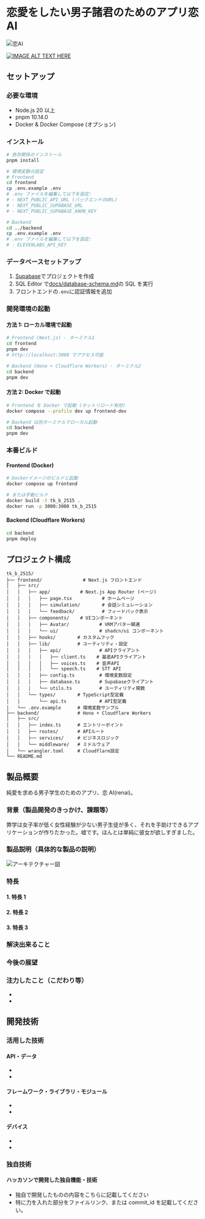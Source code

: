 # 恋愛をしたい男子諸君のためのアプリ恋 AI

![恋AI](./renaipic_kari.png)

[![IMAGE ALT TEXT HERE](https://jphacks.com/wp-content/uploads/2025/05/JPHACKS2025_ogp.jpg)](https://www.youtube.com/watch?v=lA9EluZugD8)

## セットアップ

### 必要な環境

- Node.js 20 以上
- pnpm 10.14.0
- Docker & Docker Compose (オプション)

### インストール

```bash
# 依存関係のインストール
pnpm install

# 環境変数の設定
# Frontend
cd frontend
cp .env.example .env
# .env ファイルを編集して以下を設定:
# - NEXT_PUBLIC_API_URL (バックエンドのURL)
# - NEXT_PUBLIC_SUPABASE_URL
# - NEXT_PUBLIC_SUPABASE_ANON_KEY

# Backend
cd ../backend
cp .env.example .env
# .env ファイルを編集して以下を設定:
# - ELEVENLABS_API_KEY
```

### データベースセットアップ

1. [Supabase](https://supabase.com/)でプロジェクトを作成
2. SQL Editor で[docs/database-schema.md](docs/database-schema.md)の SQL を実行
3. フロントエンドの`.env`に認証情報を追加

### 開発環境の起動

#### 方法 1: ローカル環境で起動

```bash
# Frontend (Next.js) - ターミナル1
cd frontend
pnpm dev
# http://localhost:3000 でアクセス可能

# Backend (Hono + Cloudflare Workers) - ターミナル2
cd backend
pnpm dev
```

#### 方法 2: Docker で起動

```bash
# Frontend を Docker で起動 (ホットリロード有効)
docker compose --profile dev up frontend-dev

# Backend は別ターミナルでローカル起動
cd backend
pnpm dev
```

### 本番ビルド

#### Frontend (Docker)

```bash
# Dockerイメージのビルドと起動
docker compose up frontend

# または手動ビルド
docker build -t tk_b_2515 .
docker run -p 3000:3000 tk_b_2515
```

#### Backend (Cloudflare Workers)

```bash
cd backend
pnpm deploy
```

## プロジェクト構成

```
tk_b_2515/
├── frontend/               # Next.js フロントエンド
│   ├── src/
│   │   ├── app/           # Next.js App Router (ページ)
│   │   │   ├── page.tsx           # ホームページ
│   │   │   ├── simulation/        # 会話シミュレーション
│   │   │   └── feedback/          # フィードバック表示
│   │   ├── components/    # UIコンポーネント
│   │   │   ├── Avatar/           # VRMアバター関連
│   │   │   └── ui/               # shadcn/ui コンポーネント
│   │   ├── hooks/        # カスタムフック
│   │   ├── lib/          # ユーティリティ・設定
│   │   │   ├── api/              # APIクライアント
│   │   │   │   ├── client.ts    # 基底APIクライアント
│   │   │   │   ├── voices.ts    # 音声API
│   │   │   │   └── speech.ts    # STT API
│   │   │   ├── config.ts         # 環境変数設定
│   │   │   ├── database.ts       # Supabaseクライアント
│   │   │   └── utils.ts          # ユーティリティ関数
│   │   └── types/        # TypeScript型定義
│   │       └── api.ts            # API型定義
│   └── .env.example      # 環境変数サンプル
├── backend/              # Hono + Cloudflare Workers
│   ├── src/
│   │   ├── index.ts      # エントリーポイント
│   │   ├── routes/       # APIルート
│   │   ├── services/     # ビジネスロジック
│   │   └── middleware/   # ミドルウェア
│   └── wrangler.toml     # Cloudflare設定
└── README.md
```

## 製品概要

純愛を求める男子学生のためのアプリ、恋 AI(renai)。

### 背景（製品開発のきっかけ、課題等）

弊学は女子率が低く女性経験が少ない男子生徒が多く、それを手助けできるアプリケーションが作りたかった。嘘です。ほんとは単純に彼女が欲しすぎました。

### 製品説明（具体的な製品の説明）

![アーキテクチャー図](./archtecture.png)

### 特長

#### 1. 特長 1

#### 2. 特長 2

#### 3. 特長 3

### 解決出来ること

### 今後の展望

### 注力したこと（こだわり等）

-
-

## 開発技術

### 活用した技術

#### API・データ

-
-

#### フレームワーク・ライブラリ・モジュール

-
-

#### デバイス

-
-

### 独自技術

#### ハッカソンで開発した独自機能・技術

- 独自で開発したものの内容をこちらに記載してください
- 特に力を入れた部分をファイルリンク、または commit_id を記載してください。

